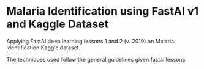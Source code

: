 # Malaria Identification using FastAI v1 and Kaggle Dataset
Applying FastAI deep learning lessons 1 and 2 (v. 2019) on Malaria Identification Kaggle dataset.

The techniques used follow the general guidelines given fastai lessons.
